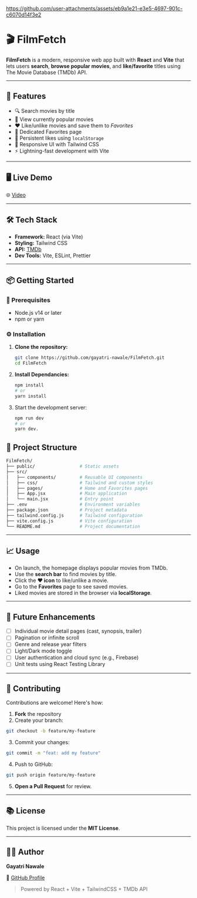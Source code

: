

https://github.com/user-attachments/assets/eb9a1e21-e3e5-4697-901c-c6070d14f3e2

# 🎬 FilmFetch

**FilmFetch** is a modern, responsive web app built with **React** and **Vite** that lets users **search**, **browse popular movies**, and **like/favorite** titles using The Movie Database (TMDb) API.

---

## 🚀 Features

- 🔍 Search movies by title  
- 🌟 View currently popular movies  
- ❤️ Like/unlike movies and save them to *Favorites*  
- 📄 Dedicated Favorites page  
- 💾 Persistent likes using `localStorage`  
- 🎨 Responsive UI with Tailwind CSS  
- ⚡ Lightning-fast development with Vite  

---

## 🖥️ Live Demo

🌐 [Video](https://github.com/user-attachments/assets/eb9a1e21-e3e5-4697-901c-c6070d14f3e2)  


---

## 🛠️ Tech Stack

- **Framework:** React (via Vite)
- **Styling:** Tailwind CSS
- **API:** [TMDb](https://developers.themoviedb.org/3)
- **Dev Tools:** Vite, ESLint, Prettier

---

## 📦 Getting Started

### 🔧 Prerequisites

- Node.js v14 or later
- npm or yarn

### ⚙️ Installation

1. **Clone the repository:**

   ```bash
   git clone https://github.com/gayatri-nawale/FilmFetch.git
   cd FilmFetch
2. **Install Dependancies:**
   
   ```bash
   npm install
   # or
   yarn install
3. Start the development server:

   ```bash
   npm run dev
   # or
   yarn dev.
   ```
## 📁 Project Structure

```bash
FilmFetch/
├── public/                 # Static assets
├── src/
│   ├── components/         # Reusable UI components
│   ├── css/                # Tailwind and custom styles
│   ├── pages/              # Home and Favorites pages
│   ├── App.jsx             # Main application
│   └── main.jsx            # Entry point
├── .env                    # Environment variables
├── package.json            # Project metadata
├── tailwind.config.js      # Tailwind configuration
├── vite.config.js          # Vite configuration
└── README.md               # Project documentation
```

---

## 📈 Usage

- On launch, the homepage displays popular movies from TMDb.
- Use the **search bar** to find movies by title.
- Click the **❤️ icon** to like/unlike a movie.
- Go to the **Favorites** page to see saved movies.
- Liked movies are stored in the browser via **localStorage**.

---

## 🧩 Future Enhancements

- [ ] Individual movie detail pages (cast, synopsis, trailer)
- [ ] Pagination or infinite scroll
- [ ] Genre and release year filters
- [ ] Light/Dark mode toggle
- [ ] User authentication and cloud sync (e.g., Firebase)
- [ ] Unit tests using React Testing Library

---

## 🤝 Contributing

Contributions are welcome! Here's how:

1. **Fork** the repository
2. Create your branch:

```bash
git checkout -b feature/my-feature
```

3. Commit your changes:

```bash
git commit -m "feat: add my feature"
```

4. Push to GitHub:

```bash
git push origin feature/my-feature
```

5. **Open a Pull Request** for review.

---

## 📚 License

This project is licensed under the **MIT License**.

---

## 🙋‍♀️ Author

**Gayatri Nawale**

🔗 [GitHub Profile](https://github.com/)

> Powered by React + Vite + TailwindCSS + TMDb API
